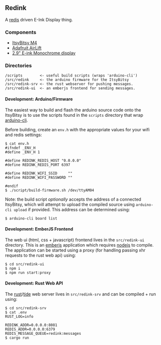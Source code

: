 ## Redink

A [redis] driven E-Ink Display thing.

### Components

- [ItsyBitsy M4](https://www.adafruit.com/product/3800)
- [Adafruit AirLift](https://www.adafruit.com/product/4201)
- [2.9" E-ink Monochrome display](https://www.adafruit.com/product/4262)

### Directories

```
/scripts        <- useful build scripts (wraps 'arduino-cli')
/src/redink     <- the arduino firmware for the ItsyBitsy
/src/redink-srv <- the rust webserver for pushing messages.
/src/redink-ui  <- an emberjs frontend for sending messages.
```

#### Development: Arduino/Firmware

The easiest way to build and flash the arduino source code onto the ItsyBitsy is to use the scripts found in the
`scripts` directory that wrap [arduino-cli].

Before building, create an `env.h` with the appropriate values for your wifi and redis settings:

```
$ cat env.h
#ifndef _ENV_H
#define _ENV_H 1

#define REDINK_REDIS_HOST "0.0.0.0"
#define REDINK_REDIS_PORT 6397

#define REDINK_WIFI_SSID     ""
#define REDINK_WIFI_PASSWORD ""

#endif
$ ./script/build-firmware.sh /dev/ttyAM04
```

Note: the build script _optionally_ accepts the address of a connected ItsyBitsy, which will attempt to upload
the compiled source using `arduino-cli upload` if provided. This address can be determined using:

```
$ arduino-cli board list
```

#### Development: EmberJS Frontend

The web ui (html, css + javascript) frontend lives in the `src/redink-ui` directory. This is an [emberjs] application
which requires [nodejs] to compile. The application can be started using a proxy (for handling passing xhr requests
to the rust web api) using:

```
$ cd src/redink-ui
$ npm i
$ npm run start:proxy
```

#### Development: Rust Web API

The [rust]/[tide] web server lives in `src/redink-srv` and can be compiled + run using:

```
$ cd src/redink-srv
$ cat .env
RUST_LOG=info

REDINK_ADDR=0.0.0.0:8081
REDIS_ADDR=0.0.0.0:6379
REDIS_MESSAGE_QUEUE=redink:messages
$ cargo run
```

[arduino-cli]: https://github.com/arduino/arduino-cli
[emberjs]: https://emberjs.com/
[nodejs]: https://nodejs.org/en/
[tide]: https://github.com/http-rs/tide
[rust]: https://www.rust-lang.org/
[redis]: https://redis.io/

